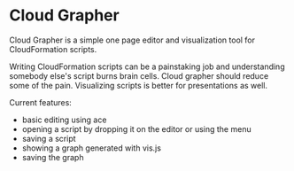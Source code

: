 # Cloud Grapher
Cloud Grapher is a simple one page editor and visualization tool for CloudFormation scripts.

Writing CloudFormation scripts can be a painstaking job and understanding somebody else's script burns brain cells. Cloud grapher should reduce some of the pain. Visualizing scripts is better for presentations as well.

Current features:
* basic editing using ace
* opening a script by dropping it on the editor or using the menu
* saving a script
* showing a graph generated with vis.js
* saving the graph
